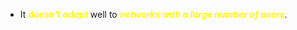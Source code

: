 - It ***<span style="color:#fffd01">doesn't adapt</span>*** well to ***<span style="color:#fffd01">networks with a large number of users</span>***.